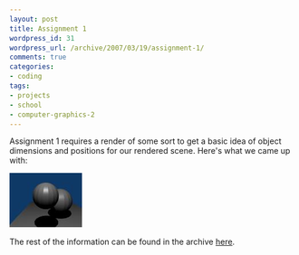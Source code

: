 ```yaml
--- 
layout: post
title: Assignment 1
wordpress_id: 31
wordpress_url: /archive/2007/03/19/assignment-1/
comments: true
categories: 
- coding
tags: 
- projects
- school
- computer-graphics-2
---
```


Assignment 1 requires a render of some sort to get a basic idea of object dimensions and positions for our rendered scene. Here's what we came up with:

[![Raytracer Assignment 1 - False Render](/images/posts/2007/03/cg1-render1.thumbnail.jpg)](/images/posts/2007/03/cg1-render1.jpg "Raytracer Assignment 1 - False Render")

The rest of the information can be found in the archive [here](/images/posts/2007/03/assignment1tar.gz "Raytracer Assignment 1 tarball").
